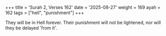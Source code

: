 +++
title = 'Surah 2, Verses 162'
date = '2025-08-27'
weight = 169
ayah = 162
tags = ["hell", "punishment"]
+++

They will be in Hell forever. Their punishment will not be lightened, nor will they be delayed ˹from it˺.